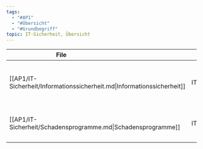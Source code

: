 ```yaml
---
tags:
  - "#AP1"
  - "#Übersicht"
  - "#Grundbegriff"
topic: IT-Sicherheit, Übersicht
---
```

| <div style="width:275px;">File<div>                                     | <div style='width:150px;'>Topic<div> | <div style='width:200px;'>Tags<div>                                                                 |
| ----------------------------------------------------------------------- | ------------------------------------ | --------------------------------------------------------------------------------------------------- |
| [[AP1/IT-Sicherheit/Informationssicherheit.md\|Informationssicherheit]] | IT-Sicherheit                        | <ul><li>#Grundbegriff</li><li>#Informationssicherheit</li><li>#IT-Sicherheit</li><li>#AP1</li></ul> |
| [[AP1/IT-Sicherheit/Schadensprogramme.md\|Schadensprogramme]]           | IT-Sicherheit                        | <ul><li>#AP1</li><li>#IT-Sicherheit</li><li>#Grundbegriff</li></ul>                                 |

